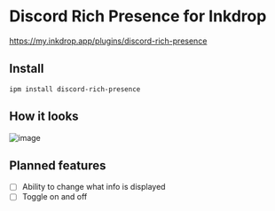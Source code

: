 # Discord Rich Presence for Inkdrop
https://my.inkdrop.app/plugins/discord-rich-presence

## Install
```
ipm install discord-rich-presence
```
## How it looks

![image](https://user-images.githubusercontent.com/70560728/202562265-de0f21c7-7fa0-4083-83c6-17574d916149.png)

## Planned features

* [ ] Ability to change what info is displayed
* [ ] Toggle on and off
